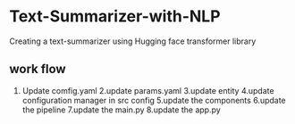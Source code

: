# Text-Summarizer-with-NLP
Creating a text-summarizer using Hugging face transformer library

## work flow
1. Update comfig.yaml
2.update params.yaml
3.update entity
4.update configuration manager in src config
5.update the components
6.update the pipeline
7.update the main.py
8.update the app.py


